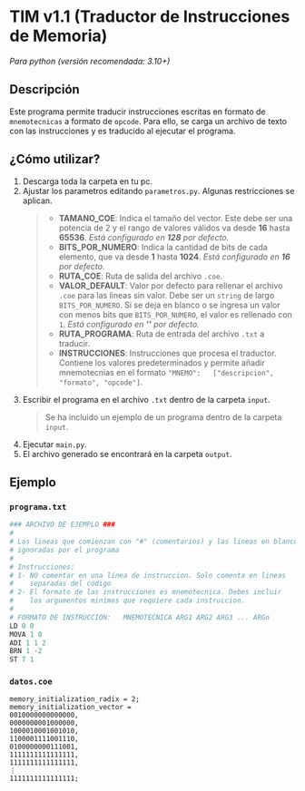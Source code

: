 # TIM v1.1 (Traductor de Instrucciones de Memoria)
_Para python (versión recomendada: 3.10+)_

## Descripción
Este programa permite traducir instrucciones escritas en formato de ```mnemotecnicas``` a formato de ```opcode```. Para ello, se carga un archivo de texto con las instrucciones y es traducido al ejecutar el programa.

## ¿Cómo utilizar?
1. Descarga toda la carpeta en tu pc.
2. Ajustar los parametros editando ```parametros.py```. Algunas restricciones se aplican.
    > - **TAMANO_COE**: Indica el tamaño del vector. Este debe ser una potencia de 2 y el rango de valores válidos va desde **16** hasta **65536**. _Está configurado en **128** por defecto._
    > - **BITS_POR_NUMERO**: Indica la cantidad de bits de cada elemento, que va desde **1** hasta **1024**. _Está configurado en **16** por defecto._
    > - **RUTA_COE**: Ruta de salida del archivo ```.coe```.
    > - **VALOR_DEFAULT**: Valor por defecto para rellenar el archivo ```.coe``` para las lineas sin valor. Debe ser un ```string``` de largo ```BITS_POR_NUMERO```. Si se deja en blanco o se ingresa un valor con menos bits que ```BITS_POR_NUMERO```, el valor es rellenado con ```1```. _Está configurado en **''** por defecto._
    > - **RUTA_PROGRAMA**: Ruta de entrada del archivo ```.txt``` a traducir.
    > - **INSTRUCCIONES**: Instrucciones que procesa el traductor. Contiene los valores predeterminados y permite añadir mnemotecnias en el formato ```"MNEMO":   ["descripcion", "formato", "opcode"]```.
3. Escribir el programa en el archivo ```.txt``` dentro de la carpeta ```input```.
    > Se ha incluido un ejemplo de un programa dentro de la carpeta ```input```.
4. Ejecutar ```main.py```.
5. El archivo generado se encontrará en la carpeta ```output```.

## Ejemplo

### ```programa.txt```
```python
### ARCHIVO DE EJEMPLO ###
#
# Las lineas que comienzan con "#" (comentarios) y las lineas en blanco son
# ignoradas por el programa
#
# Instrucciones:
# 1- NO comentar en una linea de instruccion. Solo comenta en lineas
#    separadas del codigo
# 2- El formato de las instrucciones es mnemotecnica. Debes incluir
#    los argumentos minimos que requiere cada instruccion.
#
# FORMATO DE INSTRUCCION:   MNEMOTECNICA ARG1 ARG2 ARG3 ... ARGn
LD 0 0
MOVA 1 0
ADI 1 1 2
BRN 1 -2
ST 7 1
```

### ```datos.coe```
```
memory_initialization_radix = 2;
memory_initialization_vector =
0010000000000000,
0000000001000000,
1000010001001010,
1100001111001110,
0100000000111001,
1111111111111111,
1111111111111111,
⋮
1111111111111111;
```